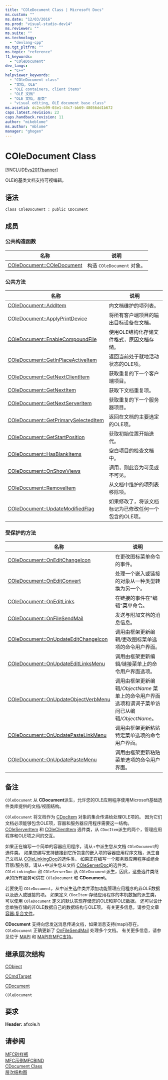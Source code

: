 ```yaml
---
title: "COleDocument Class | Microsoft Docs"
ms.custom: ""
ms.date: "12/03/2016"
ms.prod: "visual-studio-dev14"
ms.reviewer: ""
ms.suite: ""
ms.technology: 
  - "devlang-cpp"
ms.tgt_pltfrm: ""
ms.topic: "reference"
f1_keywords: 
  - "COleDocument"
dev_langs: 
  - "C++"
helpviewer_keywords: 
  - "COleDocument class"
  - "文档, OLE"
  - "OLE containers, client items"
  - "OLE 文档"
  - "OLE 文档, 基类"
  - "visual editing, OLE document base class"
ms.assetid: dc2ecb99-03e1-44c7-bb69-48056dd1b672
caps.latest.revision: 23
caps.handback.revision: 11
author: "mikeblome"
ms.author: "mblome"
manager: "ghogen"
---
```

# COleDocument Class
[!INCLUDE[vs2017banner](../../assembler/inline/includes/vs2017banner.md)]

OLE的基类文档支持可视编辑。  
  
## 语法  
  
```  
class COleDocument : public CDocument  
```  
  
## 成员  
  
### 公共构造函数  
  
|名称|说明|  
|--------|--------|  
|[COleDocument::COleDocument](../Topic/COleDocument::COleDocument.md)|构造 `COleDocument` 对象。|  
  
### 公共方法  
  
|名称|说明|  
|--------|--------|  
|[COleDocument::AddItem](../Topic/COleDocument::AddItem.md)|向文档维护的项列表。|  
|[COleDocument::ApplyPrintDevice](../Topic/COleDocument::ApplyPrintDevice.md)|将所有客户端项目的输出目标设备在文档。|  
|[COleDocument::EnableCompoundFile](../Topic/COleDocument::EnableCompoundFile.md)|使用OLE结构化存储文件格式，原因文档存储。|  
|[COleDocument::GetInPlaceActiveItem](../Topic/COleDocument::GetInPlaceActiveItem.md)|返回当前处于就地活动状态的OLE项。|  
|[COleDocument::GetNextClientItem](../Topic/COleDocument::GetNextClientItem.md)|获取重复的下一个客户端项目。|  
|[COleDocument::GetNextItem](../Topic/COleDocument::GetNextItem.md)|获取下文档重复项。|  
|[COleDocument::GetNextServerItem](../Topic/COleDocument::GetNextServerItem.md)|获取重复的下一个服务器项目。|  
|[COleDocument::GetPrimarySelectedItem](../Topic/COleDocument::GetPrimarySelectedItem.md)|返回在文档的主要选定的OLE项。|  
|[COleDocument::GetStartPosition](../Topic/COleDocument::GetStartPosition.md)|获取初始位置开始迭代。|  
|[COleDocument::HasBlankItems](../Topic/COleDocument::HasBlankItems.md)|空白项目的检查文档中。|  
|[COleDocument::OnShowViews](../Topic/COleDocument::OnShowViews.md)|调用，则此变为可见或不可见。|  
|[COleDocument::RemoveItem](../Topic/COleDocument::RemoveItem.md)|从文档中维护的项列表移除项。|  
|[COleDocument::UpdateModifiedFlag](../Topic/COleDocument::UpdateModifiedFlag.md)|如果修改了，将该文档标记为已修改任何一个包含的OLE项。|  
  
### 受保护的方法  
  
|名称|说明|  
|--------|--------|  
|[COleDocument::OnEditChangeIcon](../Topic/COleDocument::OnEditChangeIcon.md)|在更改图标菜单命令的事件。|  
|[COleDocument::OnEditConvert](../Topic/COleDocument::OnEditConvert.md)|处理一个嵌入或链接的对象从一种类型转换为另一个。|  
|[COleDocument::OnEditLinks](../Topic/COleDocument::OnEditLinks.md)|在链接的事件在"编辑"菜单命令。|  
|[COleDocument::OnFileSendMail](../Topic/COleDocument::OnFileSendMail.md)|发送与附加文档的消息信息。|  
|[COleDocument::OnUpdateEditChangeIcon](../Topic/COleDocument::OnUpdateEditChangeIcon.md)|调用由框架更新编辑\/更改图标菜单选项的命令用户界面。|  
|[COleDocument::OnUpdateEditLinksMenu](../Topic/COleDocument::OnUpdateEditLinksMenu.md)|调用由框架更新编辑\/链接菜单上的命令用户界面选项。|  
|[COleDocument::OnUpdateObjectVerbMenu](../Topic/COleDocument::OnUpdateObjectVerbMenu.md)|调用由框架更新编辑\/*ObjectName* 菜单上的命令用户界面选项和谓词子菜单访问已从编辑\/*ObjectName*。|  
|[COleDocument::OnUpdatePasteLinkMenu](../Topic/COleDocument::OnUpdatePasteLinkMenu.md)|调用由框架更新粘贴特定菜单选项的命令用户界面。|  
|[COleDocument::OnUpdatePasteMenu](../Topic/COleDocument::OnUpdatePasteMenu.md)|调用由框架更新粘贴菜单选项的命令用户界面。|  
  
## 备注  
 `COleDocument` 从 **CDocument**派生，允许您的OLE应用程序使用Microsoft基础选件类库提供的文档\/视图结构。  
  
 `COleDocument` 将文档作为 [CDocItem](../../mfc/reference/cdocitem-class.md) 对象的集合传递给处理OLE项的。  因为它们文档必须能够包含OLE项，容器和服务器应用程序需要这一结构。  [COleServerItem](../../mfc/reference/coleserveritem-class.md) 和 [COleClientItem](../../mfc/reference/coleclientitem-class.md) 选件类，从 `CDocItem`派生的两个，管理应用程序和OLE项之间的交互。  
  
 如果正在编写一个简单的容器应用程序，请从\+中派生您从文档 `COleDocument`的选件类。  如果您编写支持链接到它所包含的嵌入项的容器应用程序文档，派生自己文档从 [COleLinkingDoc](../../mfc/reference/colelinkingdoc-class.md)的选件类。  如果正在编写一个服务器应用程序或组合容器\/服务器，请从\+中派生您从文档 [COleServerDoc](../../mfc/reference/coleserverdoc-class.md)的选件类。  `COleLinkingDoc` 和 `COleServerDoc` 从 `COleDocument`派生，因此，这些选件类继承的所有服务可供在 `COleDocument` 和 **CDocument**。  
  
 若要使用 `COleDocument`，从中派生选件类并添加功能管理应用程序的非OLE数据以及嵌入或链接的项。  如果定义 `CDocItem`\-存储应用程序的本机数据的派生类，可以使用 `COleDocument` 定义的默认实现存储您的OLE和非OLE数据。  还可以设计您单独存储的非OLE数据自己的数据结构与OLE项。  有关更多信息，请参见文章 [容器:复合文件](../../mfc/containers-compound-files.md)。  
  
 **CDocument** 支持向您发送消息传递文档，如果消息支持\(mapi\)存在。  `COleDocument` 正确更新了 [OnFileSendMail](../Topic/COleDocument::OnFileSendMail.md) 处理多个文档。  有关更多信息，请参见位于 [MAPI](../../mfc/mapi.md) 和 [MAPI在MFC支持](../../mfc/mapi-support-in-mfc.md)。  
  
## 继承层次结构  
 [CObject](../../mfc/reference/cobject-class.md)  
  
 [CCmdTarget](../../mfc/reference/ccmdtarget-class.md)  
  
 [CDocument](../../mfc/reference/cdocument-class.md)  
  
 `COleDocument`  
  
## 要求  
 **Header:** afxole.h  
  
## 请参阅  
 [MFC砂样瓶](../../top/visual-cpp-samples.md)   
 [MFC示例MFCBIND](../../top/visual-cpp-samples.md)   
 [CDocument Class](../../mfc/reference/cdocument-class.md)   
 [层次结构图](../../mfc/hierarchy-chart.md)